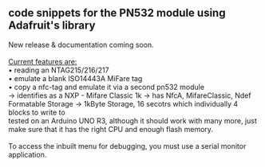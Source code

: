 ## code snippets for the PN532 module using Adafruit's library

New release & documentation coming soon.<br>
<br>
<ins>Current features are: </ins> <br>
• reading an NTAG215/216/217<br>
• emulate a blank ISO14443A MiFare tag<br>
• copy a nfc-tag and emulate it via a second pn532 module<br>
  → identifies as a NXP - Mifare Classic 1k
  → has NfcA, MifareClassic, Ndef Formatable Storage
  → 1kByte Storage, 16 secotrs which individually 4 blocks to write to
<br>
tested on an Arduino UNO R3, although it should work with many more, just make sure that it has the right CPU and enough flash memory.<br>  
To access the inbuilt menu for debugging, you must use a serial monitor application.
